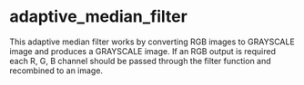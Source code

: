 # adaptive_median_filter

This adaptive median filter works by converting RGB images to GRAYSCALE image and produces a GRAYSCALE image. If an RGB output is required each R, G, B channel should be passed through the filter function and recombined to an image.
